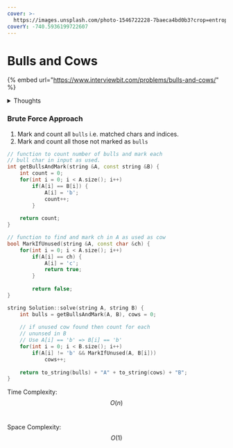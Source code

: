 ```yaml
---
cover: >-
  https://images.unsplash.com/photo-1546722228-7baeca4bd0b3?crop=entropy&cs=tinysrgb&fm=jpg&ixid=MnwxOTcwMjR8MHwxfHNlYXJjaHw1fHxjb3clMjBpbmRpYXxlbnwwfHx8fDE2NTUxMjAzMTU&ixlib=rb-1.2.1&q=80
coverY: -740.5936199722607
---
```


# Bulls and Cows

{% embed url="https://www.interviewbit.com/problems/bulls-and-cows/" %}

<details>

<summary>Thoughts</summary>

* **0:00** Bulls and Cows, :rofl: [the game I made years ago](https://github.com/AbhyasKanaujia/BullsAndCows\_Game) in a course from Udemy.
* I can only think of a brute force solution where I match each character.&#x20;
* I can also think of sorting. Let me try the brute force once.&#x20;
* **26:00** Brute Force solution got accepted.&#x20;
* I feel like it's ok to tell the interviewer your brute force solution. Sometimes the brute force solution is the most optimal one. If it is then they will be satisfied. If not they will ask you to optimize it.&#x20;
* Here I have the solution to look at to know if there exists an optimal solution. But in an interview, I have to start with brute force. Because I don't know if what I'm calling brute force is the optimal solution. &#x20;
* Let me see the time complexity of the solution.
* Turns out it wasn't a brute force solution. It was an $$O(n)$$​ solution.&#x20;

</details>

### Brute Force Approach

1. Mark and count all `bulls` i.e. matched chars and indices.&#x20;
2. Mark and count all those not marked as `bulls`

```cpp
// function to count number of bulls and mark each
// bull char in input as used. 
int getBullsAndMark(string &A, const string &B) {
    int count = 0;
    for(int i = 0; i < A.size(); i++)    
        if(A[i] == B[i]) {
            A[i] = 'b';
            count++;
        }
        
    return count;
}

// function to find and mark ch in A as used as cow
bool MarkIfUnused(string &A, const char &ch) {
    for(int i = 0; i < A.size(); i++)
        if(A[i] == ch) {
            A[i] = 'c';
            return true;
        }
        
        return false;
}

string Solution::solve(string A, string B) {
    int bulls = getBullsAndMark(A, B), cows = 0;
    
    // if unused cow found then count for each
    // ununsed in B 
    // Use A[i] == 'b' => B[i] == 'b'
    for(int i = 0; i < B.size(); i++) 
        if(A[i] != 'b' && MarkIfUnused(A, B[i]))
            cows++;
            
    return to_string(bulls) + "A" + to_string(cows) + "B";    
}
```

Time Complexity: $$O(n)$$​

Space Complexity: $$O(1)$$​
